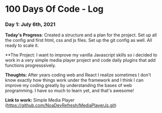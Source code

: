 # 100 Days Of Code - Log

### Day 1: July 6th, 2021

**Today's Progress**: Created a structure and a plan for the project. Set up all the config and first html, css and js files. Set up the git config as well. All ready to scale it. 

**The Project: I want to improve my vanilla Javascript skills so i decided to work in a very simple media player project and code daily plugins that add functions progresssively.

**Thoughts:** After years coding web and React I realize sometimes I don't know exactly how things work under the framework and I think I can improve my coding greatly by understanding the bases of web programming. I have so much to learn yet, and that's awesome!

**Link to work:** Simple Media Player (https://github.com/NoaDevRefresh/MediaPlayerJs.git)

